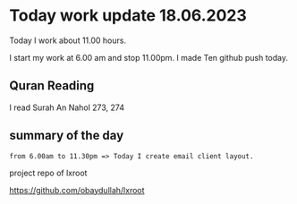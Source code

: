 # Today work update 18.06.2023

Today I work about 11.00 hours.

I start my work at 6.00 am and stop 11.00pm.
I made Ten github push today.

## Quran Reading

I read Surah An Nahol 273, 274

## summary of the day

    from 6.00am to 11.30pm => Today I create email client layout. 

project repo of lxroot

https://github.com/obaydullah/lxroot
